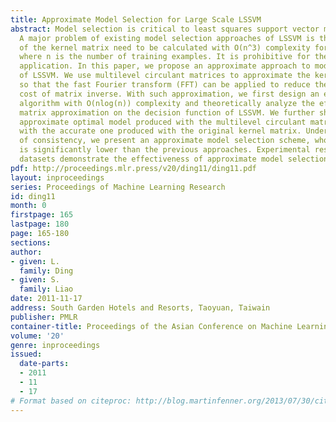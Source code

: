 ```yaml
---
title: Approximate Model Selection for Large Scale LSSVM
abstract: Model selection is critical to least squares support vector machine (LSSVM).
  A major problem of existing model selection approaches of LSSVM is that the inverse
  of the kernel matrix need to be calculated with O(n^3) complexity for each iteration,
  where n is the number of training examples. It is prohibitive for the large scale
  application. In this paper, we propose an approximate approach to model selection
  of LSSVM. We use multilevel circulant matrices to approximate the kernel matrix
  so that the fast Fourier transform (FFT) can be applied to reduce the computational
  cost of matrix inverse. With such approximation, we first design an efficient LSSVM
  algorithm with O(nlog(n)) complexity and theoretically analyze the effect of kernel
  matrix approximation on the decision function of LSSVM. We further show that the
  approximate optimal model produced with the multilevel circulant matrix is consistent
  with the accurate one produced with the original kernel matrix. Under the guarantee
  of consistency, we present an approximate model selection scheme, whose complexity
  is significantly lower than the previous approaches. Experimental results on benchmark
  datasets demonstrate the effectiveness of approximate model selection.
pdf: http://proceedings.mlr.press/v20/ding11/ding11.pdf
layout: inproceedings
series: Proceedings of Machine Learning Research
id: ding11
month: 0
firstpage: 165
lastpage: 180
page: 165-180
sections: 
author:
- given: L.
  family: Ding
- given: S.
  family: Liao
date: 2011-11-17
address: South Garden Hotels and Resorts, Taoyuan, Taiwain
publisher: PMLR
container-title: Proceedings of the Asian Conference on Machine Learning
volume: '20'
genre: inproceedings
issued:
  date-parts:
  - 2011
  - 11
  - 17
# Format based on citeproc: http://blog.martinfenner.org/2013/07/30/citeproc-yaml-for-bibliographies/
---
```

